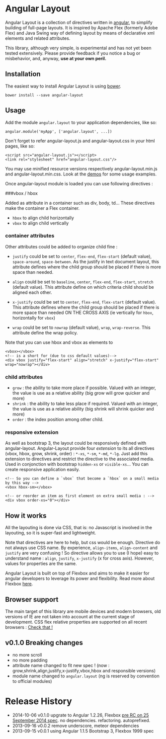 Angular Layout
==============

Angular Layout is a collection of directives written in [angular][2], to
simplify building of full-page layouts. It is inspired by Apache Flex (formerly
Adobe Flex) and Java Swing way of defining layout by means of declarative xml elements and
related attributes.

This library, although very simple, is experimental and has not yet been tested
extensively. Please provide feedback if you notice a bug or misbehavior, and,
anyway, **use at your own peril.**

Installation
------------

The easiest way to install Angular Layout is using [bower][1].
~~~~~~~~~~~~~~~~~~~~~~~~~~~~~~~~~~~~~~~~~~~~~~~~~~~~~~~~~~~~~~~~~~~~~~~~~~~~~~~~
bower install --save angular-layout
~~~~~~~~~~~~~~~~~~~~~~~~~~~~~~~~~~~~~~~~~~~~~~~~~~~~~~~~~~~~~~~~~~~~~~~~~~~~~~~~


Usage
-----

Add the module `angular.layout` to your application dependencies, like so:

~~~~~~~~~~~~~~~~~~~~~~~~~~~~~~~~~~~~~~~~~~~~~~~~~~~~~~~~~~~~~~~~~~~~~~~~~~~~~~~~
angular.module('myApp', ['angular.layout', ...])
~~~~~~~~~~~~~~~~~~~~~~~~~~~~~~~~~~~~~~~~~~~~~~~~~~~~~~~~~~~~~~~~~~~~~~~~~~~~~~~~

Don't forget to refer angular-layout.js and angular-layout.css in your html
pages, like so:

~~~~~~~~~~~~~~~~~~~~~~~~~~~~~~~~~~~~~~~~~~~~~~~~~~~~~~~~~~~~~~~~~~~~~~~~~~~~~~~~
<script src="angular-layout.js"></script>
<link rel="stylesheet" href="angular-layout.css"/>
~~~~~~~~~~~~~~~~~~~~~~~~~~~~~~~~~~~~~~~~~~~~~~~~~~~~~~~~~~~~~~~~~~~~~~~~~~~~~~~~

You may use minified resource versions respectively angular-layout.min.js and angular-layout.min.css.
Look at the [demos][4] for some usage examples.

Once angular-layout module is loaded you can use following directives :

###vbox / hbox

Added as attribute in a container such as div, body, td... These directives make the container a Flex container.
* `hbox` to align child horizontally
* `vbox` to align child vertically

### container attributes
Other attributes could be added to organize child fine :
* `justify` could be set to `center`, `flex-end`, `flex-start` (default value), `space-around`, `space-between`.
   As the justify in text document layout, this attribute defines where the child group should be placed if there is more space than needed.

* `align` could be set to `baseline`, `center`, `flex-end`, `flex-start`, `stretch` (default value).
 This attribute define on which criteria child should be aligned each other.

* `x-justify` could be set to `center`, `flex-end`, `flex-start` (default value).
This attribute defines where the child group should be placed if there is more space than needed ON THE CROSS AXIS (ie vertically for `hbox`, horizontally for `vbox`)

* `wrap` could be set to `nowrap` (default value), `wrap`, `wrap-reverse`.
This attribute define the wrap policy.

Note that you can use hbox and vbox as elements to

~~~~~~~~~~~~~~~~~~~~~~~~~~~~~~~~~~~~~~~~~~~~~~~~~~~~~~~~~~~~~~~~~~~~~~~~~~~~~~~~
<vbox></vbox>
<!-- is a short for (due to css default values)-->
<div vbox justify="flex-start" align="stretch" x-justify="flex-start" wrap="nowrap"></div>
~~~~~~~~~~~~~~~~~~~~~~~~~~~~~~~~~~~~~~~~~~~~~~~~~~~~~~~~~~~~~~~~~~~~~~~~~~~~~~~~

### child attributes

* `grow` : the ability to take more place if possible. Valued with an integer, the value is use as a relative ability (big grow will grow quicker and more)
* `shrink` : the ability to take less place if required. Valued with an integer, the value is use as a relative ability (big shrink will shrink quicker and more)
* `order` : the index position among other child.

### responsive extension
As well as bootstrap 3, the layout could be responsively defined with angular-layout.
Angular-Layout provide four *extension* to its all directives (vbox, hbox, grow, shrink, order) : `*-xs`, `*-sm`, `*-md`, `*-lg`.
Just add this extension to directives and restrict the directive to the associated media.
Used in conjonction with bootstrap `hidden-xs` or `visible-xs`... You can create responsive application easily.

~~~~~~~~~~~~~~~~~~~~~~~~~~~~~~~~~~~~~~~~~~~~~~~~~~~~~~~~~~~~~~~~~~~~~~~~~~~~~~~~
<!-- So you can define a `vbox` that become a `hbox` on a small media by this way -->
<vbox hbox-sm></vbox>

<!-- or reorder an item as first element on extra small media : -->
<div vbox order-xs="0"></div>
~~~~~~~~~~~~~~~~~~~~~~~~~~~~~~~~~~~~~~~~~~~~~~~~~~~~~~~~~~~~~~~~~~~~~~~~~~~~~~~~


How it works
------------

All the layouting is done via CSS, that is: no Javascript is involved in the
layouting, so it is super-fast and lightweight.

Note that directives are here to help, but css would be enough.
Directive do not always use CSS name. By experience, `align-items`, `align-content` and `justify` are very confusing !
So directive allows you to use (I hope) easy to understand name : `align`, `justify`, `x-justify` (x for cross axis).
However, values for properties are the same.

Angular Layout is built on top of Flexbox and aims to make it easier for angular developers to leverage
its power and flexibility. Read more about Flexbox [here][5].

Browser support
---------------

The main target of this library are mobile devices and modern browsers, old
versions of IE are not taken into account at the current stage of development.
CSS flex relative properties are supported on all recent browsers : [Check that !][7]


v0.1.0 Breaking changes
-----------------------
- no more scroll
- no more padding
- attribute name changed to fit new spec ! (now : grow,shrink,align,justify,x-justify,vbox,hbox and responsible versions)
- module name changed to `angular.layout` (ng is reserved by convention to official modules)

Release History
==================
 * 2014-10-06       v0.1.0  upgrate to Angular 1.2.26, Flexbox [pre RC on 25 September 2014 spec][6]. no dependencies. refactoring. autoprefixed.
 * 2013-09-16       v0.0.2  remove underscore, meteor dependencies
 * 2013-09-15       v0.0.1  using Angular 1.1.5 Bootstrap 3, Flexbox 1999 spec


[1]: <http://bower.io/>

[2]: <http://angularjs.org/>

[3]: <http://joshdmiller.github.io/ng-boilerplate>

[4]: <https://github.com/demerzel3/angular-layout/tree/master/demos>

[5]: <http://css-tricks.com/snippets/css/a-guide-to-flexbox/>

[6]: <http://www.w3.org/TR/2014/WD-css-flexbox-1-20140925/>

[7]: <http://caniuse.com/#feat=flexbox>
